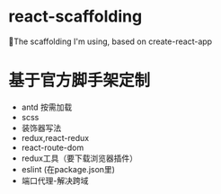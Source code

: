# react-scaffolding
🚀The scaffolding I'm using, based on create-react-app

# 基于官方脚手架定制
- antd 按需加载
- scss
- 装饰器写法
- redux,react-redux
- react-route-dom 
- redux工具（要下载浏览器插件）
- eslint (在package.json里)
- 端口代理-解决跨域
